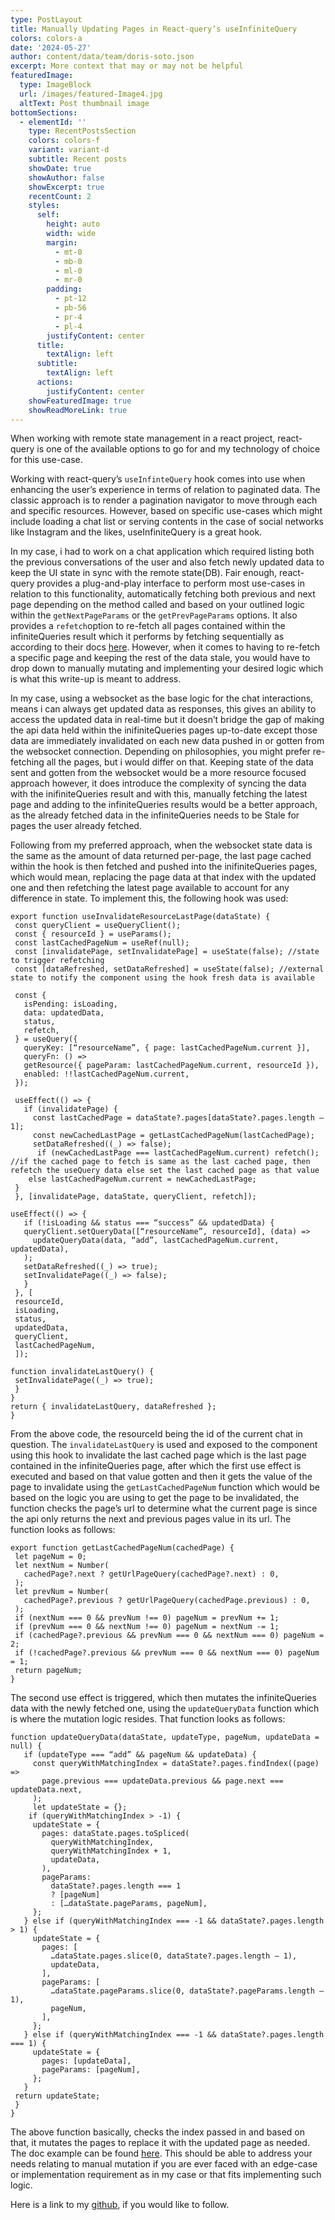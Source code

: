 ```yaml
---
type: PostLayout
title: Manually Updating Pages in React-query’s useInfiniteQuery
colors: colors-a
date: '2024-05-27'
author: content/data/team/doris-soto.json
excerpt: More context that may or may not be helpful
featuredImage:
  type: ImageBlock
  url: /images/featured-Image4.jpg
  altText: Post thumbnail image
bottomSections:
  - elementId: ''
    type: RecentPostsSection
    colors: colors-f
    variant: variant-d
    subtitle: Recent posts
    showDate: true
    showAuthor: false
    showExcerpt: true
    recentCount: 2
    styles:
      self:
        height: auto
        width: wide
        margin:
          - mt-0
          - mb-0
          - ml-0
          - mr-0
        padding:
          - pt-12
          - pb-56
          - pr-4
          - pl-4
        justifyContent: center
      title:
        textAlign: left
      subtitle:
        textAlign: left
      actions:
        justifyContent: center
    showFeaturedImage: true
    showReadMoreLink: true
---
```

When working with remote state management in a react project, react-query is one of the available options to go for and my technology of choice for this use-case.

Working with react-query’s `useInfinteQuery` hook comes into use when enhancing the user’s experience in terms of relation to paginated data. The classic approach is to render a pagination navigator to move through each and specific resources. However, based on specific use-cases which might include loading a chat list or serving contents in the case of social networks like Instagram and the likes, useInfiniteQuery is a great hook.

In my case, i had to work on a chat application which required listing both the previous conversations of the user and also fetch newly updated data to keep the UI state in sync with the remote state(DB). Fair enough, react-query provides a plug-and-play interface to perform most use-cases in relation to this functionality, automatically fetching both previous and next page depending on the method called and based on your outlined logic within the `getNextPageParams` or the `getPrevPageParams` options. It also provides a `refetch`option to re-fetch all pages contained within the infiniteQueries result which it performs by fetching sequentially as according to their docs [here](https://tanstack.com/query/latest/docs/framework/react/guides/infinite-queries#what-happens-when-an-infinite-query-needs-to-be-refetched.). However, when it comes to having to re-fetch a specific page and keeping the rest of the data stale, you would have to drop down to manually mutating and implementing your desired logic which is what this write-up is meant to address.

In my case, using a websocket as the base logic for the chat interactions, means i can always get updated data as responses, this gives an ability to access the updated data in real-time but it doesn’t bridge the gap of making the api data held within the inifiniteQueries pages up-to-date except those data are immediately invalidated on each new data pushed in or gotten from the websocket connection. Depending on philosophies, you might prefer re-fetching all the pages, but i would differ on that. Keeping state of the data sent and gotten from the websocket would be a more resource focused approach however, it does introduce the complexity of syncing the data with the inifiniteQueries result and with this, manually fetching the latest page and adding to the infiniteQueries results would be a better approach, as the already fetched data in the infiniteQueries needs to be Stale for pages the user already fetched.

Following from my preferred approach, when the websocket state data is the same as the amount of data returned per-page, the last page cached within the hook is then fetched and pushed into the inifiniteQueries pages, which would mean, replacing the page data at that index with the updated one and then refetching the latest page available to account for any difference in state. To implement this, the following hook was used:

```
export function useInvalidateResourceLastPage(dataState) {
 const queryClient = useQueryClient();
 const { resourceId } = useParams();
 const lastCachedPageNum = useRef(null);
 const [invalidatePage, setInvalidatePage] = useState(false); //state to trigger refetching
 const [dataRefreshed, setDataRefreshed] = useState(false); //external state to notify the component using the hook fresh data is available

 const {
   isPending: isLoading,
   data: updatedData,
   status,
   refetch,
 } = useQuery({
   queryKey: [“resourceName”, { page: lastCachedPageNum.current }],
   queryFn: () =>
   getResource({ pageParam: lastCachedPageNum.current, resourceId }),
   enabled: !!lastCachedPageNum.current,
 });

 useEffect(() => {
   if (invalidatePage) {
     const lastCachedPage = dataState?.pages[dataState?.pages.length — 1];
     const newCachedLastPage = getLastCachedPageNum(lastCachedPage);
     setDataRefreshed((_) => false);
      if (newCachedLastPage === lastCachedPageNum.current) refetch(); 
//if the cached page to fetch is same as the last cached page, then refetch the useQuery data else set the last cached page as that value
    else lastCachedPageNum.current = newCachedLastPage;
 }
 }, [invalidatePage, dataState, queryClient, refetch]);

useEffect(() => {
   if (!isLoading && status === “success” && updatedData) {
   queryClient.setQueryData([“resourceName”, resourceId], (data) =>
     updateQueryData(data, “add”, lastCachedPageNum.current, updatedData),
   );
   setDataRefreshed((_) => true);
   setInvalidatePage((_) => false);
   }
 }, [
 resourceId,
 isLoading,
 status,
 updatedData,
 queryClient,
 lastCachedPageNum,
 ]);

function invalidateLastQuery() {
 setInvalidatePage((_) => true);
 }
} 
return { invalidateLastQuery, dataRefreshed };
}
```

From the above code, the resourceId being the id of the current chat in question. The `invalidateLastQuery` is used and exposed to the component using this hook to invalidate the last cached page which is the last page contained in the infiniteQueries page, after which the first use effect is executed and based on that value gotten and then it gets the value of the page to invalidate using the `getLastCachedPageNum` function which would be based on the logic you are using to get the page to be invalidated, the function checks the page’s url to determine what the current page is since the api only returns the next and previous pages value in its url. The function looks as follows:

```
export function getLastCachedPageNum(cachedPage) {
 let pageNum = 0;
 let nextNum = Number(
   cachedPage?.next ? getUrlPageQuery(cachedPage?.next) : 0,
 );
 let prevNum = Number(
   cachedPage?.previous ? getUrlPageQuery(cachedPage.previous) : 0,
 );
 if (nextNum === 0 && prevNum !== 0) pageNum = prevNum += 1;
 if (prevNum === 0 && nextNum !== 0) pageNum = nextNum -= 1;
 if (cachedPage?.previous && prevNum === 0 && nextNum === 0) pageNum = 2;
 if (!cachedPage?.previous && prevNum === 0 && nextNum === 0) pageNum = 1;
 return pageNum;
}
```

The second use effect is triggered, which then mutates the infiniteQueries data with the newly fetched one, using the `updateQueryData` function which is where the mutation logic resides. That function looks as follows:

```
function updateQueryData(dataState, updateType, pageNum, updateData = null) {
   if (updateType === “add” && pageNum && updateData) {
     const queryWithMatchingIndex = dataState?.pages.findIndex((page) =>
       page.previous === updateData.previous && page.next === updateData.next,
     );
     let updateState = {};
    if (queryWithMatchingIndex > -1) {
     updateState = {
       pages: dataState.pages.toSpliced(
         queryWithMatchingIndex,
         queryWithMatchingIndex + 1,
         updateData,
       ),
       pageParams:
         dataState?.pages.length === 1
         ? [pageNum]
         : […dataState.pageParams, pageNum],
     };
   } else if (queryWithMatchingIndex === -1 && dataState?.pages.length > 1) {
     updateState = {
       pages: [
         …dataState.pages.slice(0, dataState?.pages.length — 1),
         updateData,
       ],
       pageParams: [
         …dataState.pageParams.slice(0, dataState?.pageParams.length — 1),
         pageNum,
       ],
     };
   } else if (queryWithMatchingIndex === -1 && dataState?.pages.length === 1) {
     updateState = {
       pages: [updateData],
       pageParams: [pageNum],
     };
   }
 return updateState;
 }
}
```

The above function basically, checks the index passed in and based on that, it mutates the pages to replace it with the updated page as needed. The doc example can be found [here](https://tanstack.com/query/latest/docs/framework/react/guides/infinite-queries#manually-removing-first-page). This should be able to address your needs relating to manual mutation if you are ever faced with an edge-case or implementation requirement as in my case or that fits implementing such logic.

Here is a link to my [github](https://github.com/strapchay), if you would like to follow.
